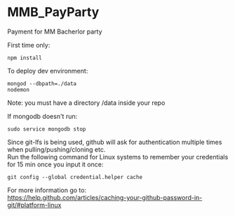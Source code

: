 # MMB_PayParty
Payment for MM Bacherlor party

First time only:<br>
```
npm install
```

To deploy dev environment:<br>
```
mongod --dbpath=./data
nodemon
```
Note: you must have a directory /data inside your repo

If mongodb doesn't run:<br>
```
sudo service mongodb stop 
```

Since git-lfs is being used, github will ask for authentication multiple times when pulling/pushing/cloning etc.<br>
Run the following command for Linux systems to remember your credentials for 15 min once you input it once:<br>
```
git config --global credential.helper cache
```
For more information go to:<br>
https://help.github.com/articles/caching-your-github-password-in-git/#platform-linux
